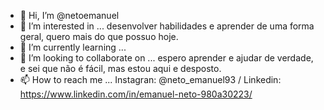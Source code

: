 - 👋 Hi, I’m @netoemanuel
- 👀 I’m interested in ... desenvolver habilidades e aprender de uma forma geral, quero mais do que possuo hoje.
- 🌱 I’m currently learning ... 
- 💞️ I’m looking to collaborate on ... espero aprender e ajudar de verdade, e sei que não é fácil, mas estou aqui e desposto.
- 📫 How to reach me ... Instagran: @neto_emanuel93 / Linkedin: https://www.linkedin.com/in/emanuel-neto-980a30223/

<!---
netoemanuel/netoemanuel is a ✨ special ✨ repository because its `README.md` (this file) appears on your GitHub profile.
You can click the Preview link to take a look at your changes.
--->
